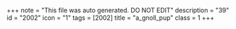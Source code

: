 +++
note = "This file was auto generated. DO NOT EDIT"
description = "39"
id = "2002"
icon = "1"
tags = [2002]
title = "a_gnoll_pup"
class = 1
+++
